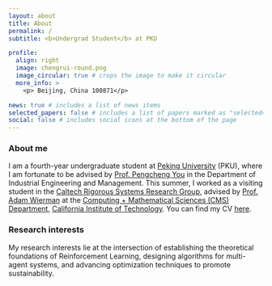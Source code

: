 ```yaml
---
layout: about
title: About
permalink: /
subtitle: <b>Undergrad Student</b> at PKU

profile:
  align: right
  image: chengrui-round.png
  image_circular: true # crops the image to make it circular
  more_info: >
    <p> Beijing, China 100871</p>

news: true # includes a list of news items
selected_papers: false # includes a list of papers marked as "selected={true}"
social: false # includes social icons at the bottom of the page
---
```


### About me

I am a fourth-year undergraduate student at [Peking University](https://www.pku.edu.cn) (PKU), where I am fortunate to be advised by [Prof. Pengcheng You](https://pengcheng-you.github.io/desires-lab/) in the Department of Industrial Engineering and Management. This summer, I worked as a visiting student in the [Caltech Rigorous Systems Research Group](http://rsrg.cms.caltech.edu), advised by [Prof. Adam Wierman](https://adamwierman.com) at the [Computing + Mathematical Sciences (CMS) Department](https://www.cms.caltech.edu), [California Institute of Technology](https://www.caltech.edu). You can find my CV [here](../assets/pdf/cv.pdf).

### Research interests

My research interests lie at the intersection of establishing the theoretical foundations of Reinforcement Learning, designing algorithms for multi-agent systems, and advancing optimization techniques to promote sustainability.

<!-- Write your biography here. Tell the world about yourself. Link to your favorite [subreddit](http://reddit.com). You can put a picture in, too. The code is already in, just name your picture `prof_pic.jpg` and put it in the `img/` folder.

Put your address / P.O. box / other info right below your picture. You can also disable any of these elements by editing `profile` property of the YAML header of your `_pages/about.md`. Edit `_bibliography/papers.bib` and Jekyll will render your [publications page](/al-folio/publications/) automatically.

Link to your social media connections, too. This theme is set up to use [Font Awesome icons](https://fontawesome.com/) and [Academicons](https://jpswalsh.github.io/academicons/), like the ones below. Add your Facebook, Twitter, LinkedIn, Google Scholar, or just disable all of them. -->
